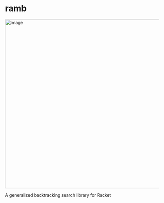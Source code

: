 # ramb

<img width="555" alt="image" src="https://github.com/user-attachments/assets/7dc5a092-b0e7-4052-a67c-e594490f05cd" />



A generalized backtracking search library for Racket
